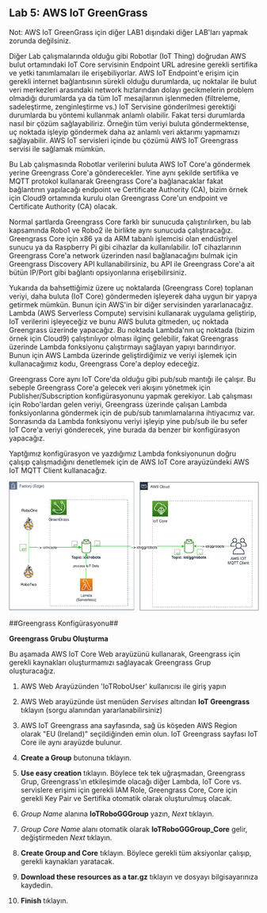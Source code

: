 ## Lab 5: AWS IoT GreenGrass


Not: AWS IoT GreenGrass için diğer LAB1 dışındaki diğer LAB'ları yapmak zorunda değilsiniz. 

Diğer Lab çalışmalarında olduğu gibi Robotlar (IoT Thing) doğrudan AWS bulut ortamındaki IoT Core servisinin Endpoint URL adresine gerekli sertifika ve yetki tanımlamaları ile erişebiliyorlar. AWS IoT Endpoint'e erişim için gerekli internet bağlantısının sürekli olduğu durumlarda, uç noktalar ile bulut veri merkezleri arasındaki network hızlarından dolayı gecikmelerin problem olmadığı durumlarda ya da tüm IoT mesajlarının işlenmeden (filtreleme, sadeleştirme, zenginleştirme vs.) IoT Servisine gönderilmesi gerektiği durumlarda bu yöntemi kullanmak anlamlı olabilir.  Fakat tersi durumlarda nasıl bir çözüm sağlayabiliriz. Örneğin tüm veriyi buluta göndermektense, uç noktada işleyip göndermek daha az anlamlı veri aktarımı yapmamızı sağlayabilir. AWS IoT servisleri içinde bu çözümü AWS IoT Greengrass servisi ile sağlamak mümkün.

Bu Lab çalışmasında Robotlar verilerini buluta AWS IoT Core'a göndermek yerine Greengrass Core'a gönderecekler. Yine aynı şekilde sertifika ve MQTT protokol kullanarak Greengrass Core'a bağlanacaklar fakat bağlantının yapılacağı endpoint ve Certificate Authority (CA), bizim örnek için Cloud9 ortamında kurulu olan Greengrass Core'un endpoint ve Certificate Authority (CA) olacak. 

Normal şartlarda Greengrass Core farklı bir sunucuda çalıştırılırken, bu lab kapsamında Robo1 ve Robo2 ile birlikte aynı sunucuda çalıştıracağız. Greengrass Core için x86 ya da ARM tabanlı işlemcisi olan endüstriyel sunucu ya da Raspberry Pi gibi cihazlar da kullanılabilir. IoT cihazlarının Greengrass Core'a network üzerinden nasıl bağlanacağını bulmak için Greengrass Discovery API kullanabilirsiniz, bu API ile Greengrass Core'a ait bütün IP/Port gibi bağlantı opsiyonlarına erişebilirsiniz.  

Yukarıda da bahsettiğimiz üzere uç noktalarda (Greengrass Core) toplanan veriyi, daha buluta (IoT Core) göndermeden işleyerek daha uygun bir yapıya getirmek mümkün. Bunun için AWS'in bir diğer servisinden yararlanacağız. Lambda (AWS Serverless Compute) servisini kullanarak uygulama geliştirip, IoT verilerini işleyeceğiz ve bunu AWS buluta gitmeden, uç noktada Greengrass üzerinde yapacağız. Bu noktada Lambda'nın uç noktada (bizim örnek için Cloud9) çalıştırılıyor olması ilginç gelebilir, fakat Greengrass üzerinde Lambda fonksiyonu çalıştırmayı sağlayan yapıyı barındırıyor. Bunun için AWS Lambda üzerinde geliştirdiğimiz ve veriyi işlemek için kullanacağımız kodu, Greengrass Core'a deploy edeceğiz.

Greengrass Core aynı IoT Core'da olduğu gibi pub/sub mantığı ile çalışır. Bu sebeple Greengrass Core'a gelecek veri akışını yönetmek için Publisher/Subscription konfigürasyonunu yapmak gerekiyor. Lab çalışması için Robo'lardan gelen veriyi, Greengrass üzerinde çalışan Lambda fonksiyonlarına göndermek için de pub/sub tanımlamalarına ihtiyacımız var. Sonrasında da Lambda fonksiyonu veriyi işleyip yine pub/sub ile bu sefer IoT Core'a veriyi gönderecek, yine burada da benzer bir konfigürasyon yapacağız. 

Yaptğımız konfigürasyon ve yazdığımız Lambda fonksiyonunun doğru çalışıp çalışmadığını denetlemek için de AWS IoT Core arayüzündeki AWS IoT MQTT Client kullanacağız. 



![alt text](https://github.com/halilbahadir/aws-iot-robots/blob/master/images/iot-lab5.jpg)




##Greengrass Konfigürasyonu##

**Greengrass Grubu Oluşturma**

Bu aşamada AWS IoT Core Web arayüzünü kullanarak, Greengrass için gerekli kaynakları oluşturmamızı sağlayacak Greengrass Grup oluşturacağız.


1. AWS Web Arayüzünden 'IoTRoboUser' kullanıcısı ile giriş yapın 

2. AWS Web arayüzünde üst menüden _Servises_ altından **IoT Greengrass** tıklayın (sorgu alanından yararlanabilirsiniz) 

3. AWS IoT Greengrass ana sayfasında, sağ üs köşeden AWS Region olarak "EU (Ireland)" seçildiğinden emin olun. IoT Greengrass sayfası IoT Core ile aynı arayüzde bulunur.

4. **Create a Group** butonuna tıklayın.

5. **Use easy creation** tıklayın. Böylece tek tek uğraşmadan, Greengrass Grup, Greengrass'ın etkileşimde olacağı diğer Lambda, IoT Core vs. servislere erişimi için gerekli IAM Role, Greengrass Core, Core için gerekli Key Pair ve Sertifika otomatik olarak oluşturulmuş olacak.

6. _Group Name_ alanına **IoTRoboGGGroup** yazın, _Next_ tıklayın.

7. _Group Core Name_ alanı otomatik olarak **IoTRoboGGGroup_Core** gelir, değiştirmeden _Next_ tıklayın.

8. **Create Group and Core** tıklayın. Böylece gerekli tüm aksiyonlar çalışıp, gerekli kaynakları yaratacak.

9. **Download these resources as a tar.gz** tıklayın ve dosyayı bilgisayarınıza kaydedin.

10. **Finish** tıklayın.





